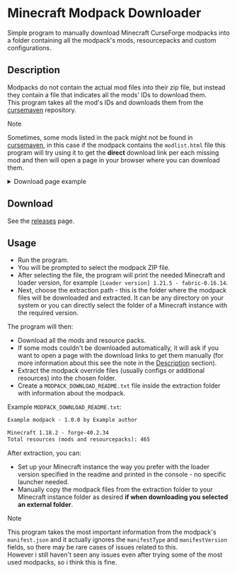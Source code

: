 # Minecraft Modpack Downloader
Simple program to manually download Minecraft CurseForge modpacks into a folder containing all the modpack's mods, resourcepacks and custom configurations.

## Description
Modpacks do not contain the actual mod files into their zip file, but instead they contain a file that indicates all the mods' IDs to download them.
<br/>This program takes all the mod's IDs and downloads them from the [cursemaven](https://cursemaven.com) repository.

>[!NOTE]
>Sometimes, some mods listed in the pack might not be found in [cursemaven](https://cursemaven.com),
>in this case if the modpack contains the `modlist.html` file this program will try using it to get the **direct** download link per each missing mod and then will open a page in your browser where you can download them.<br/>
><details><summary>Download page example</summary><img src="https://github.com/user-attachments/assets/9972c823-10e1-44ee-83e4-93ac25ee9a3b"></img></details>

## Download
See the [releases](https://github.com/luca2040/MinecraftModpackDownloader/releases) page.

## Usage
- Run the program.
- You will be prompted to select the modpack ZIP file.
- After selecting the file, the program will print the needed Minecraft and loader version, for example `[Loader version] 1.21.5 - fabric-0.16.14`.
- Next, choose the extraction path - this is the folder where the modpack files will be downloaded and extracted. It can be any directory on your system or you can directly select the folder of a Minecraft instance with the required version.

The program will then:
- Download all the mods and resource packs.
- If some mods couldn't be downloaded automatically, it will ask if you want to open a page with the download links to get them manually (for more information about this see the note in the [Description](#description) section).
- Extract the modpack override files (usually configs or additional resources) into the chosen folder.
- Create a `MODPACK_DOWNLOAD_README.txt` file inside the extraction folder with information about the modpack.

Example `MODPACK_DOWNLOAD_README.txt`:
```txt
Example modpack - 1.0.0 by Example author

Minecraft 1.18.2 - forge-40.2.34
Total resources (mods and resourcepacks): 465
```

After extraction, you can:
- Set up your Minecraft instance the way you prefer with the loader version specified in the readme and printed in the console - no specific launcher needed.
- Manually copy the modpack files from the extraction folder to your Minecraft instance folder as desired **if when downloading you selected an external folder**.

>[!NOTE]
>This program takes the most important information from the modpack's `manifest.json` and it actually ignores the `manifestType` and `manifestVersion` fields, so there may be rare cases of issues related to this.
><br/>However i still haven't seen any issues even after trying some of the most used modpacks, so i think this is fine.
